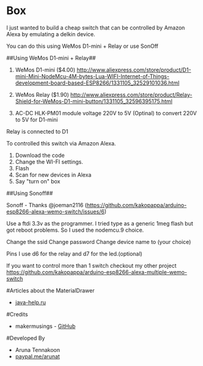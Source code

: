 Box
=======

I just wanted to build a cheap switch that can be controlled by Amazon Alexa by emulating a delkin device. 

You can do this using WeMos D1-mini + Relay or use SonOff

##Using WeMos D1-mini + Relay##

1. WeMos D1-mini ($4.00)  http://www.aliexpress.com/store/product/D1-mini-Mini-NodeMcu-4M-bytes-Lua-WIFI-Internet-of-Things-development-board-based-ESP8266/1331105_32529101036.html

2.  WeMos Relay ($1.90) http://www.aliexpress.com/store/product/Relay-Shield-for-WeMos-D1-mini-button/1331105_32596395175.html

3. AC-DC HLK-PM01 module voltage 220V to 5V (Optinal) to convert 220V to 5V for D1-mini

Relay is connected to D1

To controlled this switch via Amazon Alexa.

1. Download the code
2. Change the WI-FI settings. 
3. Flash 
4. Scan for new devices in Alexa
5. Say "turn on" box

##Using Sonoff##

Sonoff - Thanks @joeman2116 (https://github.com/kakopappa/arduino-esp8266-alexa-wemo-switch/issues/6)

Use a ftdi 3.3v as the programmer.
I tried type as a generic 1meg flash but got reboot problems.
So I used the nodemcu.9 choice.

Change the ssid
Change password
Change device name to (your choice)

Pins
I use d6 for the relay and d7 for the led.(optional)

If you want to control more than 1 switch checkout my other project
https://github.com/kakopappa/arduino-esp8266-alexa-multiple-wemo-switch

#Articles about the MaterialDrawer
* [java-help.ru](http://java-help.ru/material-navigationdrawer/)


#Credits

- makermusings - [GitHub](https://github.com/makermusings/fauxmo)

#Developed By

* Aruna Tennakoon
 * [paypal.me/arunat](http://paypal.me/arunat)
